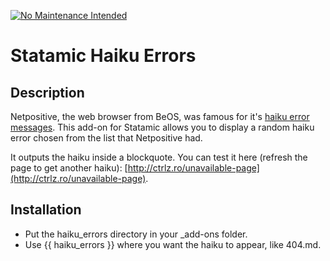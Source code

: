 [![No Maintenance Intended](http://unmaintained.tech/badge.svg)](http://unmaintained.tech/)

Statamic Haiku Errors
=====================


## Description

Netpositive, the web browser from BeOS, was famous for it's [haiku error messages](http://www.8325.org/haiku/). This add-on for Statamic allows you to display a random haiku error chosen from the list that Netpositive had.

It outputs the haiku inside a blockquote. You can test it here (refresh the page to get another haiku): [http://ctrlz.ro/unavailable-page](http://ctrlz.ro/unavailable-page).

## Installation

* Put the haiku_errors directory in your _add-ons folder.
* Use {{ haiku_errors }} where you want the haiku to appear, like 404.md.
